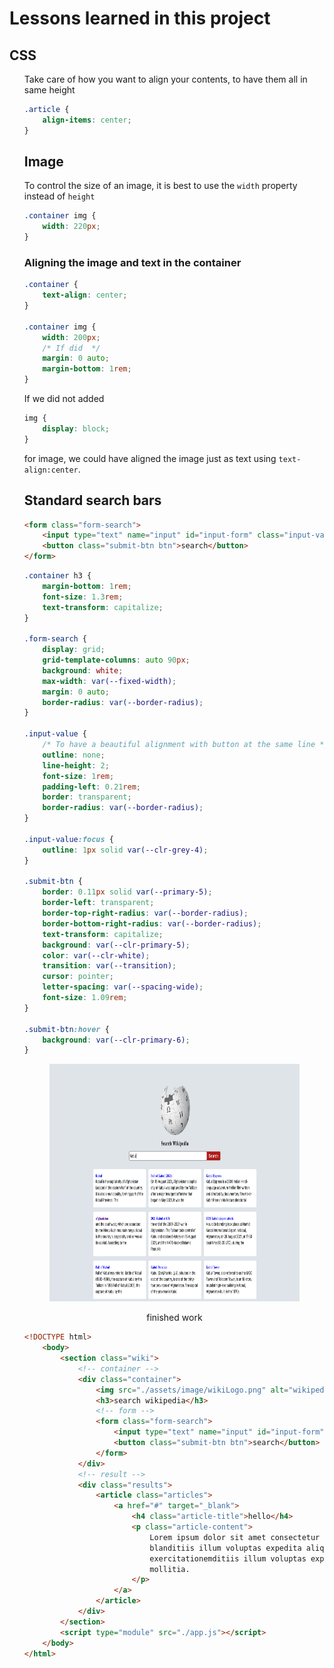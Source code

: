 <h1>Lessons learned in this project</h1>
<h2>CSS</h2>
<ol>
Take care of how you want to align your contents, to have them all in same height

```css
.article {
	align-items: center;
}
```

## Image

To control the size of an image, it is best to use the `width` property instead of `height`

```css
.container img {
	width: 220px;
}
```

### Aligning the image and text in the container

```css
.container {
	text-align: center;
}

.container img {
	width: 200px;
	/* If did  */
	margin: 0 auto;
	margin-bottom: 1rem;
}
```

If we did not added

```css
img {
	display: block;
}
```

for image, we could have aligned the image just as text using `text-align:center`.

## Standard search bars

```html
<form class="form-search">
	<input type="text" name="input" id="input-form" class="input-value" />
	<button class="submit-btn btn">search</button>
</form>
```

```css
.container h3 {
	margin-bottom: 1rem;
	font-size: 1.3rem;
	text-transform: capitalize;
}

.form-search {
	display: grid;
	grid-template-columns: auto 90px;
	background: white;
	max-width: var(--fixed-width);
	margin: 0 auto;
	border-radius: var(--border-radius);
}

.input-value {
	/* To have a beautiful alignment with button at the same line */
	outline: none;
	line-height: 2;
	font-size: 1rem;
	padding-left: 0.21rem;
	border: transparent;
	border-radius: var(--border-radius);
}

.input-value:focus {
	outline: 1px solid var(--clr-grey-4);
}

.submit-btn {
	border: 0.11px solid var(--primary-5);
	border-left: transparent;
	border-top-right-radius: var(--border-radius);
	border-bottom-right-radius: var(--border-radius);
	text-transform: capitalize;
	background: var(--clr-primary-5);
	color: var(--clr-white);
	transition: var(--transition);
	cursor: pointer;
	letter-spacing: var(--spacing-wide);
	font-size: 1.09rem;
}

.submit-btn:hover {
	background: var(--clr-primary-6);
}
```

<figure>
<img src="./assets/finished.png" height="380" width="862" alt="stretch property">
<figcaption><p align="center">finished work</p><figcaption>
</figure>

<!-- HTML before adding them dynamically -->

```html
<!DOCTYPE html>
	<body>
		<section class="wiki">
			<!-- container -->
			<div class="container">
				<img src="./assets/image/wikiLogo.png" alt="wikipedia-logo" />
				<h3>search wikipedia</h3>
				<!-- form -->
				<form class="form-search">
					<input type="text" name="input" id="input-form" class="input-value" />
					<button class="submit-btn btn">search</button>
				</form>
			</div>
			<!-- result -->
			<div class="results">
				<article class="articles">
					<a href="#" target="_blank">
						<h4 class="article-title">hello</h4>
						<p class="article-content">
							Lorem ipsum dolor sit amet consectetur adipisicing elit. Quisquam
							blanditiis illum voluptas expedita aliquid minus
							exercitationemditiis illum voluptas expedita aliquid minus ror, et
							mollitia.
						</p>
					</a>
				</article>
			</div>
		</section>
		<script type="module" src="./app.js"></script>
	</body>
</html>
```
